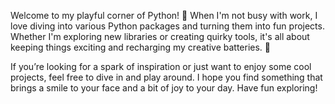 <p>Welcome to my playful corner of Python! 🎉 When I'm not busy with work, I love diving into various Python packages and turning them into fun projects. Whether I'm exploring new libraries or creating quirky tools, it's all about keeping things exciting and recharging my creative batteries. 🚀</p>

<p>If you’re looking for a spark of inspiration or just want to enjoy some cool projects, feel free to dive in and play around. I hope you find something that brings a smile to your face and a bit of joy to your day. Have fun exploring!</p>
